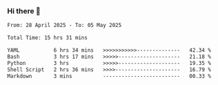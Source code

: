 ### Hi there 👋

<!--
**ututono/ututono** is a ✨ _special_ ✨ repository because its `README.md` (this file) appears on your GitHub profile.

Here are some ideas to get you started:

- 🔭 I’m currently working on ...
- 🌱 I’m currently learning ...
- 👯 I’m looking to collaborate on ...
- 🤔 I’m looking for help with ...
- 💬 Ask me about ...
- 📫 How to reach me: ...
- 😄 Pronouns: ...
- ⚡ Fun fact: ...
-->



<!--START_SECTION:waka-->

```txt
From: 28 April 2025 - To: 05 May 2025

Total Time: 15 hrs 31 mins

YAML           6 hrs 34 mins   >>>>>>>>>>>--------------   42.34 %
Bash           3 hrs 17 mins   >>>>>--------------------   21.18 %
Python         3 hrs           >>>>>--------------------   19.35 %
Shell Script   2 hrs 36 mins   >>>>---------------------   16.79 %
Markdown       3 mins          -------------------------   00.33 %
```

<!--END_SECTION:waka-->
